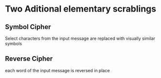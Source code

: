# Two Aditional elementary scrablings


## Symbol Cipher
Select characters from the input message are replaced with visually similar symbols

## Reverse Cipher
each word of the input message is reversed in place
